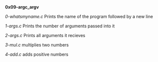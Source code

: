**0x09-argc_argv**

*0-whatsmyname.c*
Prints the name of the program followed by a new line

*1-args.c*
Prints the number of arguments passed into it

*2-args.c*
Prints all arguments it recieves

*3-mul.c*
multiplies two numbers

*4-add.c*
adds positive numbers